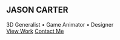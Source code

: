<!DOCTYPE html>
<html lang="en">
<head>
    <meta charset="UTF-8">
    <meta name="viewport" content="width=device-width, initial-scale=1.0">
    <title>3D Artist & Game Animator Portfolio</title>
    <script src="https://cdn.tailwindcss.com"></script>
    <link href="https://unpkg.com/aos@2.3.1/dist/aos.css" rel="stylesheet">
    <script src="https://unpkg.com/aos@2.3.1/dist/aos.js"></script>
    <script src="https://cdn.jsdelivr.net/npm/feather-icons/dist/feather.min.js"></script>
    <script src="https://unpkg.com/feather-icons"></script>
    <script src="https://cdn.jsdelivr.net/npm/vanta@latest/dist/vanta.globe.min.js"></script>
    <style>
        .hero-section {
            height: 100vh;
            position: relative;
            overflow: hidden;
        }
        .portfolio-item {
            transition: all 0.3s ease;
        }
        .portfolio-item:hover {
            transform: translateY(-10px);
            box-shadow: 0 20px 25px -5px rgba(0, 0, 0, 0.1), 0 10px 10px -5px rgba(0, 0, 0, 0.04);
        }
        .skill-bar {
            height: 6px;
            border-radius: 3px;
        }
        .nav-link {
            position: relative;
        }
        .nav-link:after {
            content: '';
            position: absolute;
            width: 0;
            height: 2px;
            bottom: 0;
            left: 0;
            background-color: #3b82f6;
            transition: width 0.3s ease;
        }
        .nav-link:hover:after {
            width: 100%;
        }
    </style>
</head>
<body class="bg-gray-900 text-white">
    <!-- Hero Section with Vanta.js Background -->
    <section id="hero" class="hero-section flex items-center justify-center">
        <div id="vanta-bg" class="absolute inset-0"></div>
        <div class="relative z-10 text-center px-4">
            <h1 class="text-5xl md:text-7xl font-bold mb-4" data-aos="fade-down">JASON CARTER</h1>
            <div class="text-xl md:text-2xl mb-8" data-aos="fade-up" data-aos-delay="100">
                <span class="text-blue-400">3D Generalist</span> • 
                <span class="text-purple-400">Game Animator</span> • 
                <span class="text-green-400">Designer</span>
            </div>
            <div class="flex justify-center space-x-4" data-aos="fade-up" data-aos-delay="200">
                <a href="#work" class="px-6 py-3 bg-blue-600 hover:bg-blue-700 rounded-full font-medium transition">View Work</a>
                <a href="#contact" class="px-6 py-3 bg-transparent border-2 border-white hover:bg-white hover:text-gray-900 rounded-full font-medium transition">Contact Me</a>
            </div>
        </div>
    </section>

    <!-- Navigation -->
    <nav class="sticky top-0 bg-gray-900 bg-opacity-90 backdrop-filter backdrop-blur-lg z-50 shadow-lg">
        <div class="container mx-auto px-6 py-4">
            <div class="flex justify-between items-center">
                <div class="text-2xl font-bold">JC</div>
                <div class="hidden md:flex space-x-8">
                    <a href="#work" class="nav-link">Work</a>
                    <a href="#about" class="nav-link">About</a>
                    <a href="#skills" class="nav-link">Skills</a>
                    <a href="#contact" class="nav-link">Contact</a>
                </div>
                <button class="md:hidden focus:outline-none">
                    <i data-feather="menu"></i>
                </button>
            </div>
        </div>
    </nav>

    <!-- Work Section -->
    <section id="work" class="py-20 bg-gray-800">
        <div class="container mx-auto px-6">
            <h2 class="text-4xl font-bold mb-16 text-center" data-aos="fade-up">Featured Projects</h2>
            
            <div class="grid grid-cols-1 md:grid-cols-2 lg:grid-cols-3 gap-8">
                <!-- Project 1 -->
                <div class="portfolio-item bg-gray-700 rounded-xl overflow-hidden" data-aos="fade-up">
                    <div class="h-64 bg-gradient-to-r from-blue-500 to-purple-600 flex items-center justify-center">
                        <i data-feather="box" class="w-20 h-20"></i>
                    </div>
                    <div class="p-6">
                        <h3 class="text-2xl font-bold mb-2">Character Design</h3>
                        <p class="text-gray-300 mb-4">High-poly 3D character with detailed textures and rigging for game animation.</p>
                        <div class="flex space-x-2">
                            <span class="px-3 py-1 bg-gray-600 rounded-full text-sm">Blender</span>
                            <span class="px-3 py-1 bg-gray-600 rounded-full text-sm">ZBrush</span>
                            <span class="px-3 py-1 bg-gray-600 rounded-full text-sm">Substance</span>
                        </div>
                    </div>
                </div>
                
                <!-- Project 2 -->
                <div class="portfolio-item bg-gray-700 rounded-xl overflow-hidden" data-aos="fade-up" data-aos-delay="100">
                    <div class="h-64 bg-gradient-to-r from-purple-500 to-pink-600 flex items-center justify-center">
                        <i data-feather="film" class="w-20 h-20"></i>
                    </div>
                    <div class="p-6">
                        <h3 class="text-2xl font-bold mb-2">Game Animation</h3>
                        <p class="text-gray-300 mb-4">Fluid combat animations for an action RPG game with motion capture integration.</p>
                        <div class="flex space-x-2">
                            <span class="px-3 py-1 bg-gray-600 rounded-full text-sm">Maya</span>
                            <span class="px-3 py-1 bg-gray-600 rounded-full text-sm">MotionBuilder</span>
                            <span class="px-3 py-1 bg-gray-600 rounded-full text-sm">Unity</span>
                        </div>
                    </div>
                </div>
                
                <!-- Project 3 -->
                <div class="portfolio-item bg-gray-700 rounded-xl overflow-hidden" data-aos="fade-up" data-aos-delay="200">
                    <div class="h-64 bg-gradient-to-r from-green-500 to-teal-600 flex items-center justify-center">
                        <i data-feather="layout" class="w-20 h-20"></i>
                    </div>
                    <div class="p-6">
                        <h3 class="text-2xl font-bold mb-2">Environment Art</h3>
                        <p class="text-gray-300 mb-4">Modular sci-fi environment with dynamic lighting and particle effects.</p>
                        <div class="flex space-x-2">
                            <span class="px-3 py-1 bg-gray-600 rounded-full text-sm">Unreal Engine</span>
                            <span class="px-3 py-1 bg-gray-600 rounded-full text-sm">Substance</span>
                            <span class="px-3 py-1 bg-gray-600 rounded-full text-sm">Quixel</span>
                        </div>
                    </div>
                </div>
            </div>
            
            <div class="text-center mt-12" data-aos="fade-up">
                <a href="#" class="inline-flex items-center px-6 py-3 border-2 border-white rounded-full font-medium hover:bg-white hover:text-gray-900 transition">
                    View All Projects
                    <i data-feather="arrow-right" class="ml-2"></i>
                </a>
            </div>
        </div>
    </section>

    <!-- About Section -->
    <section id="about" class="py-20 bg-gray-900">
        <div class="container mx-auto px-6">
            <div class="flex flex-col lg:flex-row items-center">
                <div class="lg:w-1/2 mb-12 lg:mb-0" data-aos="fade-right">
                    <div class="relative">
                        <div class="w-64 h-64 bg-blue-500 rounded-full mx-auto lg:mx-0"></div>
                        <div class="absolute -bottom-4 -right-4 bg-purple-500 w-32 h-32 rounded-full"></div>
                    </div>
                </div>
                <div class="lg:w-1/2 lg:pl-12" data-aos="fade-left">
                    <h2 class="text-4xl font-bold mb-6">About Me</h2>
                    <p class="text-gray-300 mb-6">
                        I'm a passionate 3D artist and game animator with over 5 years of experience creating immersive digital experiences. 
                        My journey began with traditional art and evolved into mastering 3D modeling, animation, and game design.
                    </p>
                    <p class="text-gray-300 mb-8">
                        I specialize in bringing characters and worlds to life through meticulous attention to detail and 
                        a deep understanding of movement and storytelling in interactive media.
                    </p>
                    <div class="flex space-x-4">
                        <a href="#" class="w-10 h-10 bg-gray-700 hover:bg-blue-600 rounded-full flex items-center justify-center transition">
                            <i data-feather="linkedin"></i>
                        </a>
                        <a href="#" class="w-10 h-10 bg-gray-700 hover:bg-purple-600 rounded-full flex items-center justify-center transition">
                            <i data-feather="instagram"></i>
                        </a>
                        <a href="#" class="w-10 h-10 bg-gray-700 hover:bg-gray-600 rounded-full flex items-center justify-center transition">
                            <i data-feather="github"></i>
                        </a>
                        <a href="#" class="w-10 h-10 bg-gray-700 hover:bg-blue-400 rounded-full flex items-center justify-center transition">
                            <i data-feather="twitter"></i>
                        </a>
                    </div>
                </div>
            </div>
        </div>
    </section>

    <!-- Skills Section -->
    <section id="skills" class="py-20 bg-gray-800">
        <div class="container mx-auto px-6">
            <h2 class="text-4xl font-bold mb-16 text-center" data-aos="fade-up">My Skills</h2>
            
            <div class="grid grid-cols-1 md:grid-cols-2 gap-12">
                <div data-aos="fade-right">
                    <h3 class="text-2xl font-bold mb-6">3D Art</h3>
                    <div class="space-y-6">
                        <div>
                            <div class="flex justify-between mb-1">
                                <span>Modeling</span>
                                <span>95%</span>
                            </div>
                            <div class="w-full bg-gray-700 rounded-full h-2">
                                <div class="skill-bar bg-blue-500 h-2 rounded-full" style="width: 95%"></div>
                            </div>
                        </div>
                        <div>
                            <div class="flex justify-between mb-1">
                                <span>Texturing</span>
                                <span>90%</span>
                            </div>
                            <div class="w-full bg-gray-700 rounded-full h-2">
                                <div class="skill-bar bg-purple-500 h-2 rounded-full" style="width: 90%"></div>
                            </div>
                        </div>
                        <div>
                            <div class="flex justify-between mb-1">
                                <span>Lighting</span>
                                <span>85%</span>
                            </div>
                            <div class="w-full bg-gray-700 rounded-full h-2">
                                <div class="skill-bar bg-green-500 h-2 rounded-full" style="width: 85%"></div>
                            </div>
                        </div>
                    </div>
                </div>
                
                <div data-aos="fade-left">
                    <h3 class="text-2xl font-bold mb-6">Animation & Design</h3>
                    <div class="space-y-6">
                        <div>
                            <div class="flex justify-between mb-1">
                                <span>Character Animation</span>
                                <span>92%</span>
                            </div>
                            <div class="w-full bg-gray-700 rounded-full h-2">
                                <div class="skill-bar bg-yellow-500 h-2 rounded-full" style="width: 92%"></div>
                            </div>
                        </div>
                        <div>
                            <div class="flex justify-between mb-1">
                                <span>Game Design</span>
                                <span>88%</span>
                            </div>
                            <div class="w-full bg-gray-700 rounded-full h-2">
                                <div class="skill-bar bg-red-500 h-2 rounded-full" style="width: 88%"></div>
                            </div>
                        </div>
                        <div>
                            <div class="flex justify-between mb-1">
                                <span>UI/UX Design</span>
                                <span>80%</span>
                            </div>
                            <div class="w-full bg-gray-700 rounded-full h-2">
                                <div class="skill-bar bg-pink-500 h-2 rounded-full" style="width: 80%"></div>
                            </div>
                        </div>
                    </div>
                </div>
            </div>
            
            <div class="mt-16 grid grid-cols-2 md:grid-cols-4 lg:grid-cols-6 gap-4" data-aos="fade-up">
                <div class="bg-gray-700 p-4 rounded-lg flex flex-col items-center">
                    <i data-feather="box" class="w-8 h-8 mb-2 text-blue-400"></i>
                    <span>Blender</span>
                </div>
                <div class="bg-gray-700 p-4 rounded-lg flex flex-col items-center">
                    <i data-feather="box" class="w-8 h-8 mb-2 text-purple-400"></i>
                    <span>Maya</span>
                </div>
                <div class="bg-gray-700 p-4 rounded-lg flex flex-col items-center">
                    <i data-feather="box" class="w-8 h-8 mb-2 text-green-400"></i>
                    <span>ZBrush</span>
                </div>
                <div class="bg-gray-700 p-4 rounded-lg flex flex-col items-center">
                    <i data-feather="box" class="w-8 h-8 mb-2 text-yellow-400"></i>
                    <span>Substance</span>
                </div>
                <div class="bg-gray-700 p-4 rounded-lg flex flex-col items-center">
                    <i data-feather="box" class="w-8 h-8 mb-2 text-red-400"></i>
                    <span>Unreal</span>
                </div>
                <div class="bg-gray-700 p-4 rounded-lg flex flex-col items-center">
                    <i data-feather="box" class="w-8 h-8 mb-2 text-blue-400"></i>
                    <span>Unity</span>
                </div>
            </div>
        </div>
    </section>

    <!-- Contact Section -->
    <section id="contact" class="py-20 bg-gray-900">
        <div class="container mx-auto px-6">
            <h2 class="text-4xl font-bold mb-16 text-center" data-aos="fade-up">Get In Touch</h2>
            
            <div class="flex flex-col lg:flex-row">
                <div class="lg:w-1/2 mb-12 lg:mb-0" data-aos="fade-right">
                    <h3 class="text-2xl font-bold mb-6">Contact Information</h3>
                    <div class="space-y-6">
                        <div class="flex items-start">
                            <i data-feather="mail" class="w-6 h-6 mr-4 text-blue-400"></i>
                            <div>
                                <h4 class="font-medium">Email</h4>
                                <p class="text-gray-400">contact@jasoncarter3d.com</p>
                            </div>
                        </div>
                        <div class="flex items-start">
                            <i data-feather="phone" class="w-6 h-6 mr-4 text-purple-400"></i>
                            <div>
                                <h4 class="font-medium">Phone</h4>
                                <p class="text-gray-400">+1 (555) 123-4567</p>
                            </div>
                        </div>
                        <div class="flex items-start">
                            <i data-feather="map-pin" class="w-6 h-6 mr-4 text-green-400"></i>
                            <div>
                                <h4 class="font-medium">Location</h4>
                                <p class="text-gray-400">Los Angeles, California</p>
                            </div>
                        </div>
                    </div>
                    
                    <div class="mt-12">
                        <h3 class="text-2xl font-bold mb-6">Follow Me</h3>
                        <div class="flex space-x-4">
                            <a href="#" class="w-12 h-12 bg-gray-800 hover:bg-blue-600 rounded-full flex items-center justify-center transition">
                                <i data-feather="linkedin"></i>
                            </a>
                            <a href="#" class="w-12 h-12 bg-gray-800 hover:bg-purple-600 rounded-full flex items-center justify-center transition">
                                <i data-feather="instagram"></i>
                            </a>
                            <a href="#" class="w-12 h-12 bg-gray-800 hover:bg-gray-700 rounded-full flex items-center justify-center transition">
                                <i data-feather="github"></i>
                            </a>
                            <a href="#" class="w-12 h-12 bg-gray-800 hover:bg-blue-400 rounded-full flex items-center justify-center transition">
                                <i data-feather="twitter"></i>
                            </a>
                            <a href="#" class="w-12 h-12 bg-gray-800 hover:bg-red-500 rounded-full flex items-center justify-center transition">
                                <i data-feather="youtube"></i>
                            </a>
                        </div>
                    </div>
                </div>
                
                <div class="lg:w-1/2 lg:pl-12" data-aos="fade-left">
                    <form class="space-y-6">
                        <div>
                            <label for="name" class="block mb-2 font-medium">Name</label>
                            <input type="text" id="name" class="w-full px-4 py-3 bg-gray-800 border border-gray-700 rounded-lg focus:outline-none focus:ring-2 focus:ring-blue-500">
                        </div>
                        <div>
                            <label for="email" class="block mb-2 font-medium">Email</label>
                            <input type="email" id="email" class="w-full px-4 py-3 bg-gray-800 border border-gray-700 rounded-lg focus:outline-none focus:ring-2 focus:ring-blue-500">
                        </div>
                        <div>
                            <label for="subject" class="block mb-2 font-medium">Subject</label>
                            <input type="text" id="subject" class="w-full px-4 py-3 bg-gray-800 border border-gray-700 rounded-lg focus:outline-none focus:ring-2 focus:ring-blue-500">
                        </div>
                        <div>
                            <label for="message" class="block mb-2 font-medium">Message</label>
                            <textarea id="message" rows="5" class="w-full px-4 py-3 bg-gray-800 border border-gray-700 rounded-lg focus:outline-none focus:ring-2 focus:ring-blue-500"></textarea>
                        </div>
                        <button type="submit" class="w-full px-6 py-4 bg-blue-600 hover:bg-blue-700 rounded-lg font-medium transition">
                            Send Message
                        </button>
                    </form>
                </div>
            </div>
        </div>
    </section>

    <!-- Footer -->
    <footer class="py-12 bg-gray-950">
        <div class="container mx-auto px-6">
            <div class="flex flex-col md:flex-row justify-between items-center">
                <div class="mb-6 md:mb-0">
                    <div class="text-2xl font-bold">JC</div>
                    <p class="text-gray-400 mt-2">3D Artist • Game Animator • Designer</p>
                </div>
                <div class="flex space-x-6">
                    <a href="#work" class="text-gray-400 hover:text-white transition">Work</a>
                    <a href="#about" class="text-gray-400 hover:text-white transition">About</a>
                    <a href="#skills" class="text-gray-400 hover:text-white transition">Skills</a>
                    <a href="#contact" class="text-gray-400 hover:text-white transition">Contact</a>
                </div>
            </div>
            <div class="border-t border-gray-800 mt-12 pt-8 flex flex-col md:flex-row justify-between items-center">
                <p class="text-gray-500 mb-4 md:mb-0">© 2023 Jason Carter. All rights reserved.</p>
                <div class="flex space-x-4">
                    <a href="#" class="text-gray-500 hover:text-white transition">Privacy Policy</a>
                    <a href="#" class="text-gray-500 hover:text-white transition">Terms of Service</a>
                </div>
            </div>
        </div>
    </footer>

    <script>
        // Initialize Vanta.js background
        VANTA.GLOBE({
            el: "#vanta-bg",
            mouseControls: true,
            touchControls: true,
            gyroControls: false,
            minHeight: 200.00,
            minWidth: 200.00,
            scale: 1.00,
            scaleMobile: 1.00,
            color: 0x3b82f6,
            backgroundColor: 0x111827,
            size: 0.8
        });

        // Initialize AOS animations
        AOS.init({
            duration: 800,
            easing: 'ease-in-out',
            once: true
        });

        // Initialize Feather Icons
        feather.replace();
    </script>
</body>
</html>
